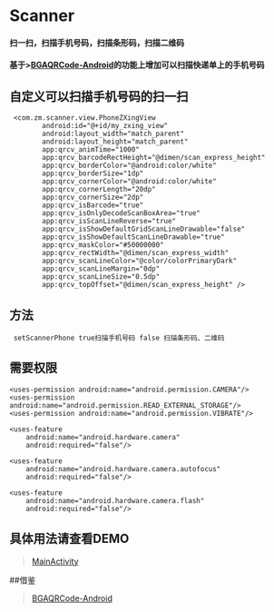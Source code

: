 # Scanner 
#### 扫一扫，扫描手机号码，扫描条形码，扫描二维码
#### 基于>[BGAQRCode-Android](https://github.com/bingoogolapple/BGAQRCode-Android)的功能上增加可以扫描快递单上的手机号码

## 自定义可以扫描手机号码的扫一扫

     <com.zm.scanner.view.PhoneZXingView
            android:id="@+id/my_zxing_view"
            android:layout_width="match_parent"
            android:layout_height="match_parent"
            app:qrcv_animTime="1000"
            app:qrcv_barcodeRectHeight="@dimen/scan_express_height"
            app:qrcv_borderColor="@android:color/white"
            app:qrcv_borderSize="1dp"
            app:qrcv_cornerColor="@android:color/white"
            app:qrcv_cornerLength="20dp"
            app:qrcv_cornerSize="2dp"
            app:qrcv_isBarcode="true"
            app:qrcv_isOnlyDecodeScanBoxArea="true"
            app:qrcv_isScanLineReverse="true"
            app:qrcv_isShowDefaultGridScanLineDrawable="false"
            app:qrcv_isShowDefaultScanLineDrawable="true"
            app:qrcv_maskColor="#50000000"
            app:qrcv_rectWidth="@dimen/scan_express_width"
            app:qrcv_scanLineColor="@color/colorPrimaryDark"
            app:qrcv_scanLineMargin="0dp"
            app:qrcv_scanLineSize="0.5dp"
            app:qrcv_topOffset="@dimen/scan_express_height" />
 ## 方法
     setScannerPhone true扫描手机号码 false 扫描条形码、二维码

## 需要权限
    <uses-permission android:name="android.permission.CAMERA"/>
    <uses-permission android:name="android.permission.READ_EXTERNAL_STORAGE"/>
    <uses-permission android:name="android.permission.VIBRATE"/>

    <uses-feature
        android:name="android.hardware.camera"
        android:required="false"/>

    <uses-feature
        android:name="android.hardware.camera.autofocus"
        android:required="false"/>

    <uses-feature
        android:name="android.hardware.camera.flash"
        android:required="false"/>

## 具体用法请查看DEMO
>[MainActivity](https://github.com/scalling/Scanner/blob/master/app/src/main/java/com/zm/scanner/MainActivity.java)

##借鉴
>[BGAQRCode-Android](https://github.com/bingoogolapple/BGAQRCode-Android)
